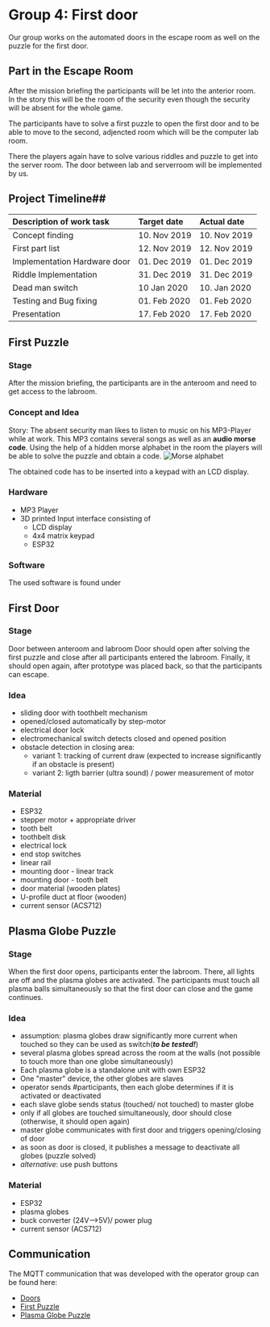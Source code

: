 # Group 4:  First door #
Our group works on the automated doors in the escape room as well on the puzzle for the first door.

## Part in the Escape Room
After the mission briefing the participants will be let into the anterior room.
In the story this will be the room of the security even though the security will be absent for the whole game.

The participants have to solve a first puzzle to open the first door and to be able to move to the second, adjencted room which will be the computer lab room.

There the players again have to solve various riddles and puzzle to get into the server room. The door between lab and serverroom will be implemented by us.

## Project Timeline##
| Description of work task | Target date | Actual date|
|:--------------|:-------------|:--------------|
| Concept finding| 10. Nov 2019 |10. Nov 2019 |
| First part list| 12. Nov 2019 | 12. Nov 2019|
| Implementation Hardware door| 01. Dec 2019| 01. Dec 2019|
| Riddle Implementation| 31. Dec 2019| 31. Dec 2019| 
| Dead man switch| 10 Jan 2020 | 10. Jan 2020|
| Testing and Bug fixing| 01. Feb 2020 |  01. Feb 2020 |
| Presentation| 17. Feb 2020 | 17. Feb 2020 |



## First Puzzle ##
### Stage ###
After the mission briefing, the participants are in the anteroom and need to get access to the labroom.

### Concept and Idea ###
Story: The absent security man likes to listen to music on his MP3-Player while at work. This MP3 contains several songs as well as an **audio morse code**. Using the help of a hidden morse alphabet in the room the players will be able to solve the puzzle and obtain a code.
![Morse alphabet](https://www.cnc14.de/content/5-projekte/2-cnc14-projekt-die-morse-verbindung/1-pic.jpg "test")

The obtained code has to be inserted into a keypad with an LCD display.

### Hardware ###
* MP3 Player
* 3D printed Input interface consisting of 
	* LCD display
	* 4x4 matrix keypad
	* ESP32
### Software ###
The used software is found under 

## First Door ##
### Stage ###
Door between anteroom and labroom
Door should open after solving the first puzzle and close after all participants entered the labroom. Finally, it should open again, after prototype was placed back, so that the participants can escape.

### Idea ###
* sliding door with toothbelt mechanism
* opened/closed automatically by step-motor
* electrical door lock
* electromechanical switch detects closed and opened position
* obstacle detection in closing area: 
	* variant 1: tracking of current draw (expected to increase significantly if an obstacle is present)
	* variant 2: ligth barrier (ultra sound) / power measurement of motor

### Material ###
* ESP32
* stepper motor + appropriate driver
* tooth belt
* toothbelt disk
* electrical lock
* end stop switches
* linear rail
* mounting door - linear track
* mounting door - tooth belt
* door material (wooden plates)
* U-profile duct at floor (wooden)
* current sensor (ACS712)

## Plasma Globe Puzzle ##
### Stage ###
When the first door opens, participants enter the labroom. There, all lights are off and the plasma globes are activated. The participants must touch all plasma balls simultaneously so that the first door can close and the game continues.

### Idea ###
* assumption: plasma globes draw significantly more current when touched so they can be used as switch(___to be tested!___)
* several plasma globes spread across the room at the walls (not possible to touch more than one globe simultaneously)
* Each plasma globe is a standalone unit with own ESP32
* One "master" device, the other globes are slaves
* operator sends #participants, then each globe determines if it is activated or deactivated
* each slave globe sends status (touched/ not touched) to master globe
* only if all globes are touched simultaneously, door should close (otherwise, it should open again)
* master globe communicates with first door and triggers opening/closing of door
* as soon as door is closed, it publishes a message to deactivate all globes (puzzle solved)
* _alternative_: use push buttons

### Material ###
* ESP32
* plasma globes
* buck converter (24V-->5V)/ power plug
* current sensor (ACS712)

## Communication ##
The MQTT communication that was developed with the operator group can be found here:
* [Doors](https://github.com/ubilab-escape/operator/blob/master/doc/design/group_4_door.svg "Doors")
* [First Puzzle](https://github.com/ubilab-escape/operator/blob/master/doc/design/group_4_puzzle_entrance_door.svg "First Puzzle")
* [Plasma Globe Puzzle](https://github.com/ubilab-escape/operator/blob/master/doc/design/group_4_puzzle_globes.svg "Plasma Globe Puzzle")
